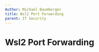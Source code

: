 ```yaml
---
Author: Michael Baumberger
title: Wsl2 Port Forwarding
parent: IT Security
---
```


# Wsl2 Port Forwarding